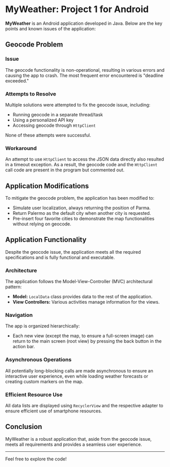 # MyWeather: Project 1 for Android

**MyWeather** is an Android application developed in Java.
Below are the key points and known issues of the application:

## Geocode Problem

### Issue
The geocode functionality is non-operational, resulting in various errors and causing the app to crash. The most frequent error encountered is "deadline exceeded."

### Attempts to Resolve
Multiple solutions were attempted to fix the geocode issue, including:
- Running geocode in a separate thread/task
- Using a personalized API key
- Accessing geocode through `HttpClient`

None of these attempts were successful.

### Workaround
An attempt to use `HttpClient` to access the JSON data directly also resulted in a timeout exception. As a result, the geocode code and the `HttpClient` call code are present in the program but commented out.

## Application Modifications
To mitigate the geocode problem, the application has been modified to:
- Simulate user localization, always returning the position of Parma.
- Return Palermo as the default city when another city is requested.
- Pre-insert four favorite cities to demonstrate the map functionalities without relying on geocode.

## Application Functionality
Despite the geocode issue, the application meets all the required specifications and is fully functional and executable.

### Architecture
The application follows the Model-View-Controller (MVC) architectural pattern:
- **Model:** `LocalData` class provides data to the rest of the application.
- **View Controllers:** Various activities manage information for the views.

### Navigation
The app is organized hierarchically:
- Each new view (except the map, to ensure a full-screen image) can return to the main screen (root view) by pressing the back button in the action bar.

### Asynchronous Operations
All potentially long-blocking calls are made asynchronous to ensure an interactive user experience, even while loading weather forecasts or creating custom markers on the map.

### Efficient Resource Use
All data lists are displayed using `RecyclerView` and the respective adapter to ensure efficient use of smartphone resources.

## Conclusion
MyWeather is a robust application that, aside from the geocode issue, meets all requirements and provides a seamless user experience.

---

Feel free to explore the code!
